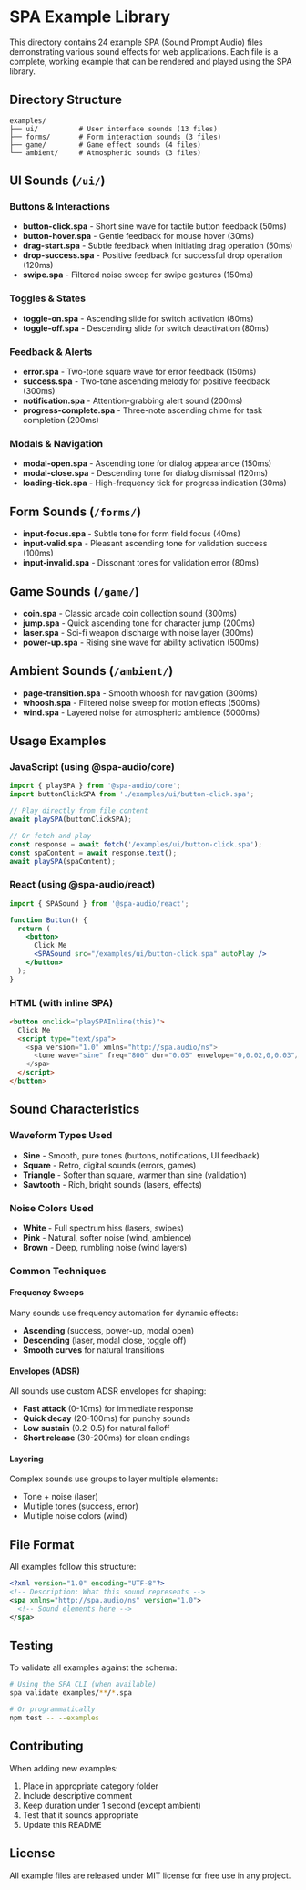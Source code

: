 # SPA Example Library

This directory contains 24 example SPA (Sound Prompt Audio) files demonstrating various sound effects for web applications. Each file is a complete, working example that can be rendered and played using the SPA library.

## Directory Structure

```
examples/
├── ui/          # User interface sounds (13 files)
├── forms/       # Form interaction sounds (3 files)
├── game/        # Game effect sounds (4 files)
└── ambient/     # Atmospheric sounds (3 files)
```

## UI Sounds (`/ui/`)

### Buttons & Interactions
- **button-click.spa** - Short sine wave for tactile button feedback (50ms)
- **button-hover.spa** - Gentle feedback for mouse hover (30ms)
- **drag-start.spa** - Subtle feedback when initiating drag operation (50ms)
- **drop-success.spa** - Positive feedback for successful drop operation (120ms)
- **swipe.spa** - Filtered noise sweep for swipe gestures (150ms)

### Toggles & States
- **toggle-on.spa** - Ascending slide for switch activation (80ms)
- **toggle-off.spa** - Descending slide for switch deactivation (80ms)

### Feedback & Alerts
- **error.spa** - Two-tone square wave for error feedback (150ms)
- **success.spa** - Two-tone ascending melody for positive feedback (300ms)
- **notification.spa** - Attention-grabbing alert sound (200ms)
- **progress-complete.spa** - Three-note ascending chime for task completion (200ms)

### Modals & Navigation
- **modal-open.spa** - Ascending tone for dialog appearance (150ms)
- **modal-close.spa** - Descending tone for dialog dismissal (120ms)
- **loading-tick.spa** - High-frequency tick for progress indication (30ms)

## Form Sounds (`/forms/`)

- **input-focus.spa** - Subtle tone for form field focus (40ms)
- **input-valid.spa** - Pleasant ascending tone for validation success (100ms)
- **input-invalid.spa** - Dissonant tones for validation error (80ms)

## Game Sounds (`/game/`)

- **coin.spa** - Classic arcade coin collection sound (300ms)
- **jump.spa** - Quick ascending tone for character jump (200ms)
- **laser.spa** - Sci-fi weapon discharge with noise layer (300ms)
- **power-up.spa** - Rising sine wave for ability activation (500ms)

## Ambient Sounds (`/ambient/`)

- **page-transition.spa** - Smooth whoosh for navigation (300ms)
- **whoosh.spa** - Filtered noise sweep for motion effects (500ms)
- **wind.spa** - Layered noise for atmospheric ambience (5000ms)

## Usage Examples

### JavaScript (using @spa-audio/core)
```javascript
import { playSPA } from '@spa-audio/core';
import buttonClickSPA from './examples/ui/button-click.spa';

// Play directly from file content
await playSPA(buttonClickSPA);

// Or fetch and play
const response = await fetch('/examples/ui/button-click.spa');
const spaContent = await response.text();
await playSPA(spaContent);
```

### React (using @spa-audio/react)
```jsx
import { SPASound } from '@spa-audio/react';

function Button() {
  return (
    <button>
      Click Me
      <SPASound src="/examples/ui/button-click.spa" autoPlay />
    </button>
  );
}
```

### HTML (with inline SPA)
```html
<button onclick="playSPAInline(this)">
  Click Me
  <script type="text/spa">
    <spa version="1.0" xmlns="http://spa.audio/ns">
      <tone wave="sine" freq="800" dur="0.05" envelope="0,0.02,0,0.03"/>
    </spa>
  </script>
</button>
```

## Sound Characteristics

### Waveform Types Used
- **Sine** - Smooth, pure tones (buttons, notifications, UI feedback)
- **Square** - Retro, digital sounds (errors, games)
- **Triangle** - Softer than square, warmer than sine (validation)
- **Sawtooth** - Rich, bright sounds (lasers, effects)

### Noise Colors Used
- **White** - Full spectrum hiss (lasers, swipes)
- **Pink** - Natural, softer noise (wind, ambience)
- **Brown** - Deep, rumbling noise (wind layers)

### Common Techniques

#### Frequency Sweeps
Many sounds use frequency automation for dynamic effects:
- **Ascending** (success, power-up, modal open)
- **Descending** (laser, modal close, toggle off)
- **Smooth curves** for natural transitions

#### Envelopes (ADSR)
All sounds use custom ADSR envelopes for shaping:
- **Fast attack** (0-10ms) for immediate response
- **Quick decay** (20-100ms) for punchy sounds
- **Low sustain** (0.2-0.5) for natural falloff
- **Short release** (30-200ms) for clean endings

#### Layering
Complex sounds use groups to layer multiple elements:
- Tone + noise (laser)
- Multiple tones (success, error)
- Multiple noise colors (wind)

## File Format

All examples follow this structure:
```xml
<?xml version="1.0" encoding="UTF-8"?>
<!-- Description: What this sound represents -->
<spa xmlns="http://spa.audio/ns" version="1.0">
  <!-- Sound elements here -->
</spa>
```

## Testing

To validate all examples against the schema:
```bash
# Using the SPA CLI (when available)
spa validate examples/**/*.spa

# Or programmatically
npm test -- --examples
```

## Contributing

When adding new examples:
1. Place in appropriate category folder
2. Include descriptive comment
3. Keep duration under 1 second (except ambient)
4. Test that it sounds appropriate
5. Update this README

## License

All example files are released under MIT license for free use in any project.
